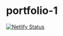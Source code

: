 # portfolio-1
[![Netlify Status](https://api.netlify.com/api/v1/badges/7a19b19f-4f25-4975-af58-4023739b5302/deploy-status)](https://app.netlify.com/sites/animated-gecko-9c8f1c/deploys)
